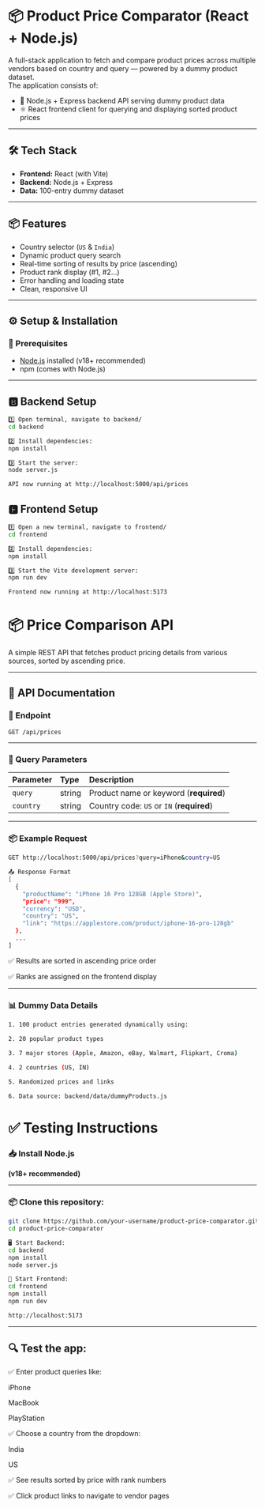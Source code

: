 # 📦 Product Price Comparator (React + Node.js)

A full-stack application to fetch and compare product prices across multiple vendors based on country and query — powered by a dummy product dataset.  
The application consists of:

- 🚀 Node.js + Express backend API serving dummy product data  
- ⚛️ React frontend client for querying and displaying sorted product prices  


---

## 🛠️ Tech Stack

- **Frontend:** React (with Vite)  
- **Backend:** Node.js + Express  
- **Data:** 100-entry dummy dataset  

---

## 📦 Features

- Country selector (`US` & `India`)
- Dynamic product query search  
- Real-time sorting of results by price (ascending)  
- Product rank display (#1, #2…)  
- Error handling and loading state  
- Clean, responsive UI  

---

## ⚙️ Setup & Installation

### 🔧 Prerequisites
- [Node.js](https://nodejs.org/) installed (v18+ recommended)
- npm (comes with Node.js)

---

## 🅱️ Backend Setup

```bash
1️⃣ Open terminal, navigate to backend/
cd backend

2️⃣ Install dependencies:
npm install

3️⃣ Start the server:
node server.js

API now running at http://localhost:5000/api/prices
```

## 🅵 Frontend Setup

```bash
1️⃣ Open a new terminal, navigate to frontend/
cd frontend

2️⃣ Install dependencies:
npm install

3️⃣ Start the Vite development server:
npm run dev

Frontend now running at http://localhost:5173
```

# 📦 Price Comparison API

A simple REST API that fetches product pricing details from various sources, sorted by ascending price.

---

## 📑 API Documentation

### 📌 Endpoint

`GET /api/prices`

---

### 📄 Query Parameters

| Parameter | Type   | Description                            |
|:------------|:--------|:----------------------------------------|
| `query`      | string | Product name or keyword (**required**)     |
| `country`    | string | Country code: `US` or `IN` (**required**) |

---

### 📦 Example Request

```bash
GET http://localhost:5000/api/prices?query=iPhone&country=US

📤 Response Format
[
  {
    "productName": "iPhone 16 Pro 128GB (Apple Store)",
    "price": "999",
    "currency": "USD",
    "country": "US",
    "link": "https://applestore.com/product/iphone-16-pro-128gb"
  },
  ...
]
```

✅ Results are sorted in ascending price order

✅ Ranks are assigned on the frontend display

---

### 📊 Dummy Data Details

```bash
1️. 100 product entries generated dynamically using:

2. 20 popular product types

3. 7 major stores (Apple, Amazon, eBay, Walmart, Flipkart, Croma)

4. 2 countries (US, IN)

5. Randomized prices and links

6. Data source: backend/data/dummyProducts.js
```


# ✅ Testing Instructions

### 📥 Install Node.js  
**(v18+ recommended)**

---

### 📦 Clone this repository:

```bash
git clone https://github.com/your-username/product-price-comparator.git
cd product-price-comparator

🖥️ Start Backend:
cd backend
npm install
node server.js

🎨 Start Frontend:
cd frontend
npm install
npm run dev

http://localhost:5173
```

---

## 🔍 Test the app:
✅ Enter product queries like:

iPhone

MacBook

PlayStation

✅ Choose a country from the dropdown:

India

US

✅ See results sorted by price with rank numbers

✅ Click product links to navigate to vendor pages



